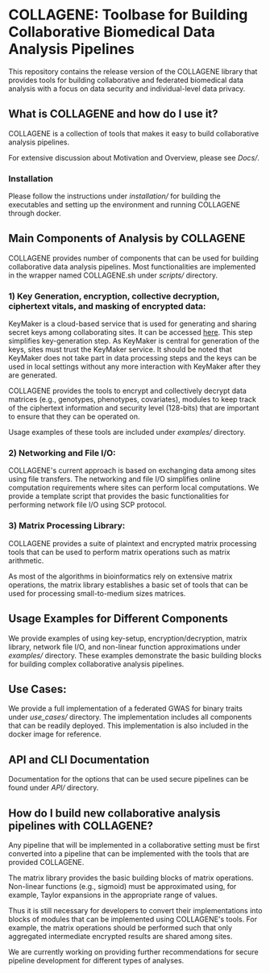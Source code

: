 # COLLAGENE: Toolbase for Building Collaborative Biomedical Data Analysis Pipelines

This repository contains the release version of the COLLAGENE library that provides tools for building collaborative and federated biomedical data analysis with a focus on data security and individual-level data privacy.

## What is COLLAGENE and how do I use it?
COLLAGENE is a collection of tools that makes it easy to build collaborative analysis pipelines. 

For extensive discussion about Motivation and Overview, please see *Docs/*.

### Installation
Please follow the instructions under *installation/* for building the executables and setting up the environment and running COLLAGENE through docker. 

## Main Components of Analysis by COLLAGENE
COLLAGENE provides number of components that can be used for building collaborative data analysis pipelines. Most functionalities are implemented in the wrapper named COLLAGENE.sh under *scripts/* directory.

### 1) Key Generation, encryption, collective decryption, ciphertext vitals, and masking of encrypted data:
KeyMaker is a cloud-based service that is used for generating and sharing secret keys among collaborating sites. It can be accessed [here](https://www.secureomics.org/KeyMaker). This step simplifies key-generation step. As KeyMaker is central for generation of the keys, sites must trust the KeyMaker service. It should be noted that KeyMaker does not take part in data processing steps and the keys can be used in local settings without any more interaction with KeyMaker after they are generated.

COLLAGENE provides the tools to encrypt and collectively decrypt data matrices (e.g., genotypes, phenotypes, covariates), modules to keep track of the ciphertext information and security level (128-bits) that are important to ensure that they can be operated on.

Usage examples of these tools are included under *examples/* directory.

### 2) Networking and File I/O:
COLLAGENE's current approach is based on exchanging data among sites using file transfers. The networking and file I/O simplifies online computation requirements where sites can perform local computations. We provide a template script that provides the basic functionalities for performing network file I/O using SCP protocol. 

### 3) Matrix Processing Library:
COLLAGENE provides a suite of plaintext and encrypted matrix processing tools that can be used to perform matrix operations such as matrix arithmetic.

As most of the algorithms in bioinformatics rely on extensive matrix operations, the matrix library establishes a basic set of tools that can be used for processing small-to-medium sizes matrices.

## Usage Examples for Different Components
We provide examples of using key-setup, encryption/decryption, matrix library, network file I/O, and non-linear function approximations under *examples/* directory. These examples demonstrate the basic building blocks for building complex collaborative analysis pipelines.

## Use Cases:
We provide a full implementation of a federated GWAS for binary traits under *use_cases/* directory. The implementation includes all components that can be readily deployed. This implementation is also included in the docker image for reference.

## API and CLI Documentation
Documentation for the options that can be used secure pipelines can be found under *API/* directory.

## How do I build new collaborative analysis pipelines with COLLAGENE?
Any pipeline that will be implemented in a collaborative setting must be first converted into a pipeline that can be implemented with the tools that are provided COLLAGENE. 

The matrix library provides the basic building blocks of matrix operations. Non-linear functions (e.g., sigmoid) must be approximated using, for example, Taylor expansions in the appropriate range of values.

Thus it is still necessary for developers to convert their implementations into blocks of modules that can be implemented using COLLAGENE's tools. For example, the matrix operations should be performed such that only aggregated intermediate encrypted results are shared among sites.

We are currently working on providing further recommendations for secure pipeline development for different types of analyses.


